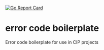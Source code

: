 [![Go Report Card](https://goreportcard.com/badge/github.com/CIP-NL/go-error-boilerplate)](https://goreportcard.com/report/github.com/CIP-NL/go-error-boilerplate)

# error code boilerplate
Error code boilerplate for use in CIP projects

